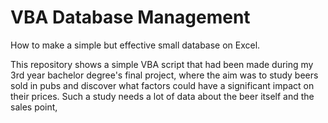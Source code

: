 # VBA Database Management
How to make a simple but effective small database on Excel.

This repository shows a simple VBA script that had been made during my 3rd year bachelor degree's final project, where the aim was to study beers sold in pubs and discover what factors could have a significant impact on their prices. Such a study needs a lot of data about the beer itself and the sales point, 
